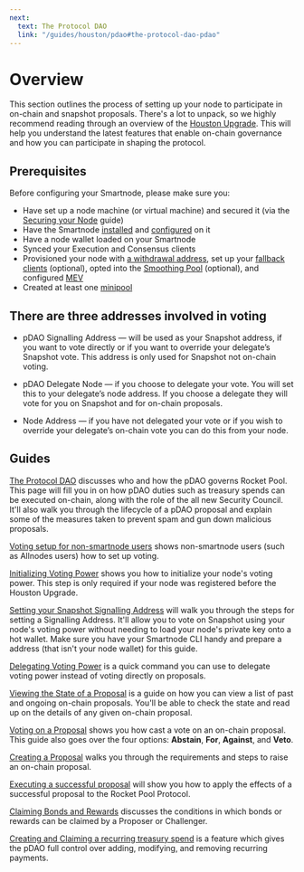 ```yaml
---
next:
  text: The Protocol DAO
  link: "/guides/houston/pdao#the-protocol-dao-pdao"
---
```


# Overview

This section outlines the process of setting up your node to participate in on-chain and snapshot proposals. There's a lot to unpack, so we highly recommend reading through an overview of the [Houston Upgrade](/guides/houston/whats-new). This will help you understand the latest features that enable on-chain governance and how you can participate in shaping the protocol.

## Prerequisites

Before configuring your Smartnode, please make sure you:

- Have set up a node machine (or virtual machine) and secured it (via the [Securing your Node](../securing-your-node) guide)
- Have the Smartnode [installed](../installing/overview) and [configured](../config/overview) on it
- Have a node wallet loaded on your Smartnode
- Synced your Execution and Consensus clients
- Provisioned your node with [a withdrawal address](../prepare-node#setting-your-withdrawal-address), set up your [fallback clients](../fallback) (optional), opted into the [Smoothing Pool](../fee-distrib-sp#the-smoothing-pool) (optional), and configured [MEV](../mev)
- Created at least one [minipool](../create-validator)

## There are three addresses involved in voting

- pDAO Signalling Address — will be used as your Snapshot address, if you want to vote directly or if you want to override your delegate’s Snapshot vote. This address is only used for Snapshot not on-chain voting.

- pDAO Delegate Node — if you choose to delegate your vote. You will set this to your delegate’s node address. If you choose a delegate they will vote for you on Snapshot and for on-chain proposals.

- Node Address — if you have not delegated your vote or if you wish to override your delegate’s on-chain vote you can do this from your node.

## Guides

[The Protocol DAO](/guides/houston/pdao#the-protocol-dao-pdao) discusses who and how the pDAO governs Rocket Pool. This page will fill you in on how pDAO duties such as treasury spends can be executed on-chain, along with the role of the all new Security Council. It'll also walk you through the lifecycle of a pDAO proposal and explain some of the measures taken to prevent spam and gun down malicious proposals.

[Voting setup for non-smartnode users](/guides/houston/nonsmartnode-setup) shows non-smartnode users (such as Allnodes users) how to set up voting.

[Initializing Voting Power](/guides/houston/participate#initializing-voting) shows you how to initialize your node's voting power. This step is only required if your node was registered before the Houston Upgrade.

[Setting your Snapshot Signalling Address](/guides/houston/participate#setting-your-snapshot-signalling-address) will walk you through the steps for setting a Signalling Address. It'll allow you to vote on Snapshot using your node's voting power without needing to load your node's private key onto a hot wallet. Make sure you have your Smartnode CLI handy and prepare a address (that isn't your node wallet) for this guide.

[Delegating Voting Power](/guides/houston/participate#delegating-voting-power) is a quick command you can use to delegate voting power instead of voting directly on proposals.

[Viewing the State of a Proposal](/guides/houston/participate#viewing-the-state-of-a-proposal) is a guide on how you can view a list of past and ongoing on-chain proposals. You'll be able to check the state and read up on the details of any given on-chain proposal.

[Voting on a Proposal](/guides/houston/participate#voting-on-a-proposal) shows you how cast a vote on an on-chain proposal. This guide also goes over the four options: **Abstain**, **For**, **Against**, and **Veto**.

[Creating a Proposal](/guides/houston/participate#creating-a-proposal) walks you through the requirements and steps to raise an on-chain proposal.

[Executing a successful proposal](/guides/houston/participate#executing-a-successful-proposal) will show you how to apply the effects of a successful proposal to the Rocket Pool Protocol.

[Claiming Bonds and Rewards](/guides/houston/participate#claiming-bonds-and-rewards) discusses the conditions in which bonds or rewards can be claimed by a Proposer or Challenger.

[Creating and Claiming a recurring treasury spend](/guides/houston/participate#creating-a-recurring-treasury-spend) is a feature which gives the pDAO full control over adding, modifying, and removing recurring payments.
